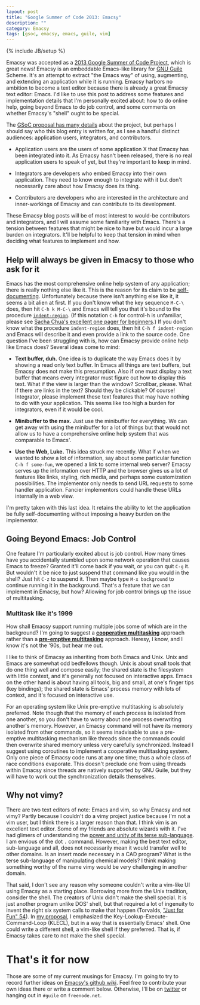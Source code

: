 ```yaml
---
layout: post
title: "Google Summer of Code 2013: Emacsy"
description: ""
category: Emacsy
tags: [gsoc, emacsy, emacs, guile, vim]
---
```

{% include JB/setup %}

Emacsy was accepted as a [2013 Google Summer of Code
Project](http://www.google-melange.com/gsoc/homepage/google/gsoc2013),
which is great news!  Emacsy is an embeddable Emacs-like library for
[GNU Guile](http://www.gnu.org/software/guile/) Scheme. It's an
attempt to extract "the Emacs way" of using, augmenting, and extending
an application while it is running. Emacsy harbors no ambition to
become a text editor because there is already a great Emacsy text
editor: Emacs.  I'd like to use this post to address some features and
implementation details that I'm personally excited about: how to do
online help, going beyond Emacs to do job control, and some comments
on whether Emacsy's "shell" ought to be special.

The [GSoC proposal has many
details](https://google-melange.appspot.com/gsoc/proposal/review/google/gsoc2013/shanecelis/1)
about the project, but perhaps I should say who this blog entry is
written for, as I see a handful distinct audiences: application users,
integrators, and contributors.

* Application users are the users of some application X that Emacsy
  has been integrated into it.  As Emacsy hasn't been released, there
  is no real application users to speak of yet, but they're important
  to keep in mind.

* Integrators are developers who embed Emacsy into their own
  application.  They need to know enough to integrate with it but
  don't necessarily care about how Emacsy does its thing.

* Contributors are developers who are interested in the architecture
  and inner-workings of Emacsy and can contribute to its development.

These Emacsy blog posts will be of most interest to would-be contributors and
integrators, and I will assume some familiarity with Emacs.  There's a
tension between features that might be nice to have but would incur a
large burden on integrators.  It'll be helpful to keep that tension in
mind when deciding what features to implement and how.


## Help will always be given in Emacsy to those who ask for it

Emacs has the most comprehensive online help system of any
application; there is really nothing else like it. This is the reason
for its claim to be
[self-documenting](http://www.emacswiki.org/emacs/SelfDocumentation).
Unfortunately because there isn't anything else like it, it seems a
bit alien at first.  If you don't know what the key sequence `M-C-\`
does, then hit `C-h k M-C-\` and Emacs will tell you that it's bound
to the procedure
[`indent-region`](http://www.gnu.org/software/emacs/manual/html_node/elisp/Region-Indent.html).
(If this notation `C-h` for control-h is unfamiliar, please see [Sacha
Chua's excellent one pager for
beginners](http://sachachua.com/blog/2013/05/how-to-learn-emacs-a-hand-drawn-one-pager-for-beginners/).)
If you don't know what the procedure `indent-region` does, then hit
`C-h f indent-region` and Emacs will describe it and even provide a
link to the source code.  One question I've been struggling with is,
how can Emacsy provide online help like Emacs does? Several ideas come
to mind:

* **Text buffer, duh.** One idea is to duplicate the way Emacs does it
  by showing a read only text buffer. In Emacs all things are text
  buffers, but Emacsy does not make this presumption. Also if one must
  display a text buffer that means every integrator must figure out
  how to display this text. What if the view is larger than the
  window? Scrollbar, please. What if there are links in the text?
  Should they be clickable? Of course! Integrator, please implement
  these text features that may have nothing to do with your
  application.  This seems like too high a burden for integrators,
  even if it would be cool.

* **Minibuffer to the max.** Just use the minibuffer for
  everything. We can get away with using the minibuffer for a lot of
  things but that would not allow us to have a comprehensive online
  help system that was comparable to Emacs'.

* **Use the Web, Luke.** This idea struck me recently. What if when we
  wanted to show a lot of information, say about some particular
  function `C-h f some-fun`, we opened a link to some internal web
  server? Emacsy serves up the information over HTTP and the browser
  gives us a lot of features like links, styling, rich media, and
  perhaps some customization possibilities. The implementor only needs
  to send URL requests to some handler application.  Fancier
  implementors could handle these URLs internally in a web view.

I'm pretty taken with this last idea.  It retains the ability to let
the application be fully self-documenting without imposing a heavy
burden on the implementor.


## Going Beyond Emacs: Job Control

One feature I'm particularly excited about is job control. How many
times have you accidentally stumbled upon some network operation that
causes Emacs to freeze? Granted it'll come back if you wait, or you
can quit `C-g` it. But wouldn't it be nice to just suspend that
command like you would in the shell?  Just hit `C-z` to suspend
it. Then maybe type `M-x background` to continue running it in the
background. That's a feature that we can implement in Emacsy, but how?
Allowing for job control brings up the issue of multitasking.

### Multitask like it's 1999

How shall Emacsy support running multiple jobs some of which are in
the background?  I'm going to suggest a [**cooperative
multitasking**](http://en.wikipedia.org/wiki/Computer_multitasking#Cooperative_multitasking.2Ftime-sharing)
approach rather than a [**pre-emptive
multitasking**](http://en.wikipedia.org/wiki/Computer_multitasking#Preemptive_multitasking.2Ftime-sharing)
approach.  Heresy, I know, and I know it's not the '90s, but hear me
out.

I like to think of Emacsy as inheriting from both Emacs and Unix.
Unix and Emacs are somewhat odd bedfellows though. Unix is about small
tools that do one thing well and compose easily; the shared state is
the filesystem with little context, and it's generally not focused on
interactive apps. Emacs on the other hand is about having all tools,
big and small, at one's finger tips (key bindings); the shared state
is Emacs' process memory with lots of context, and it's focused on
interactive use.

For an operating system like Unix pre-emptive multitasking is
absolutely preferred.  Note though that the memory of each process is
isolated from one another, so you don't have to worry about one
process overwriting another's memory.  However, an Emacsy command will
not have its memory isolated from other commands, so it seems
inadvisable to use a pre-emptive multitasking mechanism like threads
since the commands could then overwrite shared memory unless very
carefully synchronized. Instead I suggest using coroutines to
implement a cooperative multitasking system.  Only one piece of Emacsy
code runs at any one time; thus a whole class of race conditions
evaporate.  This doesn't preclude one from using threads within Emacsy
since threads are natively supported by GNU Guile, but they will have
to work out the synchronization details themselves.

## Why not vimy?

There are two text editors of note: Emacs and vim, so why Emacsy and
not vimy?  Partly because I couldn't do a vimy project justice because
I'm not a vim user, but I think there is a larger reason than that. I
think vim is an excellent text editor. Some of my friends are absolute
wizards with it. I've had glimers of understanding the [power and
unity of its terse
sub-language](http://stackoverflow.com/questions/1218390/what-is-your-most-productive-shortcut-with-vim?page=1&tab=votes#tab-top). I
am envious of the dot `.` command. However, making the best text
editor, sub-language and all, does not necessarily mean it would
transfer well to other domains. Is an insert mode necessary in a CAD
program?  What is the terse sub-language of manipulating chemical
models? I think making something worthy of the name vimy would be very
challenging in another domain.

That said, I don't see any reason why someone couldn't write a
vim-like UI using Emacsy as a starting place.  Borrowing more from the
Unix tradition, consider the shell.  The creators of Unix didn't make
the shell special.  It is just another program unlike DOS' shell, but
that required a lot of ingenuity to invent the right six system calls
to make that happen (Torvalds, ["Just for Fun"
54](http://books.google.com/books?id=--K-DvEj7yAC&lpg=PA54&ots=UnNf_jdHxV&pg=PA54#v=onepage&q&f=false)).
In [my
proposal](https://google-melange.appspot.com/gsoc/proposal/review/google/gsoc2013/shanecelis/1),
I emphasized the Key-Lookup-Execute-Command-Loop (KLECL), but in a way
that is essentially Emacs' shell.  One could write a different shell,
a vim-like shell if they preferred.  That is, if Emacsy takes care to
not make the shell special.

# That's it for now

Those are some of my current musings for Emacsy.  I'm going to try to
record further ideas on [Emacsy's github
wiki](https://github.com/shanecelis/emacsy/wiki).  Feel free to
contribute your own ideas there or write a comment below.  Otherwise,
I'll be on [twitter](https://twitter.com/shanecelis) or hanging out in
`#guile` on `freenode.net`.
